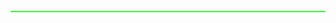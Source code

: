 <hr class="neon" style="border:none; height:2px; background-color:#00ff00; position: relative; opacity: 0.8;" />

